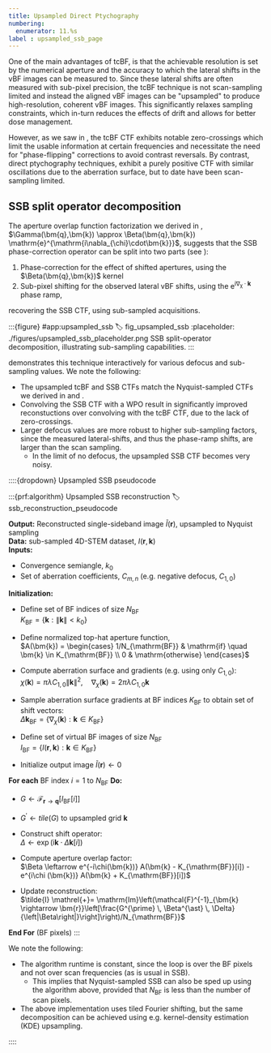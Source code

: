 ```yaml
---
title: Upsampled Direct Ptychography
numbering:
  enumerator: 11.%s
label : upsampled_ssb_page
---
```


One of the main advantages of tcBF, is that the achievable resolution is set by the numerical aperture and the accuracy to which the lateral shifts in the vBF images can be measured to.
Since these lateral shifts are often measured with sub-pixel precision, the tcBF technique is not scan-sampling limited and instead the aligned vBF images can be "upsampled" to produce high-resolution, coherent vBF images.
This significantly relaxes sampling constraints, which in-turn reduces the effects of drift and allows for better dose management.

However, as we saw in [](#fig_pixelated_parallax), the tcBF CTF exhibits notable zero-crossings which limit the usable information at certain frequencies and necessitate the need for "phase-flipping" corrections to avoid contrast reversals.
By contrast, direct ptychography techniques, exhibit a purely positive CTF with similar oscillations due to the aberration surface, but to date have been scan-sampling limited.

## SSB split operator decomposition

The aperture overlap function factorization we derived in [](#gamma_factorization_eq), $\Gamma(\bm{q},\bm{k}) \approx \Beta(\bm{q},\bm{k}) \mathrm{e}^{\mathrm{i\nabla_{\chi}\cdot\bm{k}}}$, suggests that the SSB phase-correction operator can be split into two parts (see [](#ssb_reconstruction_pseudocode)):

1. Phase-correction for the effect of shifted apertures, using the $\Beta(\bm{q},\bm{k})$ kernel
2. Sub-pixel shifting for the observed lateral vBF shifts, using the $\mathrm{e}^{\mathrm{i\nabla_{\chi}\cdot\bm{k}}}$ phase ramp,

recovering the SSB CTF, using sub-sampled acquisitions.

:::{figure} #app:upsampled_ssb
:label: fig_upsampled_ssb
:placeholder: ./figures/upsampled_ssb_placeholder.png
SSB split-operator decomposition, illustrating sub-sampling capabilities.
:::

[](#fig_upsampled_ssb) demonstrates this technique interactively for various defocus and sub-sampling values.
We note the following:

- The upsampled tcBF and SSB CTFs match the Nyquist-sampled CTFs we derived in [](#pixelated_parallax_page) and [](#pixelated_ssb_page).
- Convolving the SSB CTF with a WPO result in significantly improved reconstuctions over convolving with the tcBF CTF, due to the lack of zero-crossings.
- Larger defocus values are more robust to higher sub-sampling factors, since the measured lateral-shifts, and thus the phase-ramp shifts, are larger than the scan sampling.
  - In the limit of no defocus, the upsampled SSB CTF becomes very noisy.

::::{dropdown} Upsampled SSB pseudocode

:::{prf:algorithm} Upsampled SSB reconstruction
:label: ssb_reconstruction_pseudocode

**Output:**  Reconstructed single-sideband image $\tilde{I}(\bm{r})$, upsampled to Nyquist sampling  
**Data:** sub-sampled 4D-STEM dataset, $I(\bm{r},\bm{k})$  
**Inputs:**  

- Convergence semiangle, $k_0$  
- Set of aberration coefficients, $C_{m,n}$ (e.g. negative defocus, $C_{1,0}$)

**Initialization:**

- Define set of BF indices of size $N_{\mathrm{BF}}$  
$K_{\mathrm{BF}} = \left\{\bm{k} : \| \bm{k} \| \lt k_0 \right\}$

- Define normalized top-hat aperture function,  
$A(\bm{k}) = \begin{cases}
1/N_{\mathrm{BF}} & \mathrm{if} \quad \bm{k} \in K_{\mathrm{BF}} \\
0 & \mathrm{otherwise}
\end{cases}$  

- Compute aberration surface and gradients (e.g. using only $C_{1,0}$):  
   $\chi(\bm{k}) = \pi \lambda C_{1,0} \|\bm{k}\|^2, \quad \nabla_{\chi}(\bm{k}) = 2 \pi \lambda  C_{1,0} \bm{k}$

- Sample aberration surface gradients at BF indices $K_{\mathrm{BF}}$ to obtain set of shift vectors:  
$\Delta \bm{k}_{\mathrm{BF}} = \left\{\nabla_{\chi}(\bm{k}) : \bm{k} \in K_{\mathrm{BF}} \right\}$

- Define set of virtual BF images of size $N_{\mathrm{BF}}$  
$I_{\mathrm{BF}} = \left\{ I(\bm{r},\bm{k}) : \bm{k} \in K_{\mathrm{BF}} \right\}$

- Initialize output image $\tilde{I}(\bm{r}) \leftarrow 0$

**For each** BF index $i = 1$ to $N_{\mathrm{BF}}$ **Do:**  

- $G \leftarrow \mathcal{F}_{\bm{r}\rightarrow\bm{q}}[I_{\mathrm{BF}}[i]]$

- $G^{\prime} \leftarrow \mathit{tile}(G)$ to upsampled grid $\bm{k}$

- Construct shift operator:  
  $\Delta \leftarrow \exp\left(\mathrm{i} \bm{k} \cdot \Delta \bm{k}[i]\right)$

- Compute aperture overlap factor:  
  $\Beta \leftarrow e^{-i\chi(\bm{k})} A(\bm{k} - K_{\mathrm{BF}}[i]) - e^{i\chi (\bm{k})} A(\bm{k} + K_{\mathrm{BF}}[i])$

- Update reconstruction:  
  $\tilde{I} \mathrel{+}= \mathrm{Im}\left(\mathcal{F}^{-1}_{\bm{k} \rightarrow \bm{r}}\left[\frac{G^{\prime} \, \Beta^{\ast} \, \Delta}{\left|\Beta\right|}\right]\right)/N_{\mathrm{BF}}$
  
**End For** (BF pixels)
:::

We note the following:

- The algorithm runtime is constant, since the loop is over the BF pixels and not over scan frequencies (as is usual in SSB).
  - This implies that Nyquist-sampled SSB can also be sped up using the algorithm above, provided that $N_{\mathrm{BF}}$ is less than the number of scan pixels.
- The above implementation uses tiled Fourier shifting, but the same decomposition can be achieved using e.g. kernel-density estimation (KDE) upsampling.

::::
